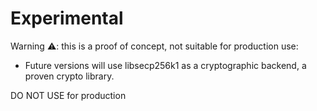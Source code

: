 # Experimental

Warning ⚠: this is a proof of concept, not suitable for production use:
  - Future versions will use libsecp256k1 as a cryptographic backend, a proven crypto library.

DO NOT USE for production